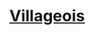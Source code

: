 ﻿---
!LinkItem
Link: background_villageois_hd.md
NameLink: <!--NameLink-->[Villageois](hd_background_villageois.md)<!--/NameLink-->
Id: backgrounds_hd.md#villageois
ParentLink: backgrounds_hd.md#historique
Name: Villageois
ParentName: Historique
---




# [Villageois](hd_background_villageois.md)



